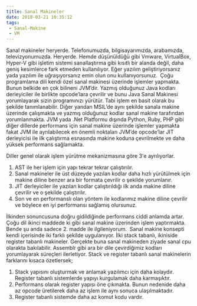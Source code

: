 ```yaml
---
title: Sanal Makineler
date: 2018-03-21 10:35:12
tags:
 - Sanal-Makine
 - VM
---
```

Sanal makineler heryerde. Telefonumuzda, bilgisayarımızda, arabamızda, televizyonumuzda. Heryerde. Hemde düşünüldüğü gibi Vmware, VirtualBox, Hyper-V gibi işletim sistemi sanallaştırma gibi kısıtlı bir alanda değil, daha geniş kesimlerce fark etmeden kullanılıyor. Eğer yazılım geliştiriyorsanız yada yazılım ile uğraşıyorsanız emin olun onu kullanıyorsunuz. 
Çoğu programlama dili kendi özel sanal makinesi üzerinde işlemler yapmakta. Bunun belkide en çok bilineni JVM’dir. Yazmış olduğunuz Java kodları derleyiciler ile birlikte opcode’lara çevrilir ve bunu Java Sanal Makinesi yorumlayarak sizin programınızı yürütür. Tabi işlem en basit olarak bu şekilde tanımlanabilir. Diğer yandan MSIL’de aynı şekilde sanala makine üzerinde çalışmakta ve yazmış olduğunuz kodlar sanal makine tarafından yorumlanmakta. JVM yada .Net Platformu dışında Python, Ruby, PHP gibi diğer dillerde performans için sanal makine üzerinde işlemler yapmakta fakat JVM ile ayrılabilecek en önemli noktaları JVM’de opcode’lar JIT derleyicisi ile ilk çalıştırma esnasında makine koduna çevrilmekte ve daha yüksek performans sağlamakta. 

Diller genel olarak işlem yürütme mekanizmasına göre 3'e ayrılıyorlar.
1. AST ile her işlem için yapı tekrar tekrar çalıştırılır.
2. Sanal makineler ile üst düzeyde yazılan kodlar daha hızlı yürütülmek için makine diline benzer ara bir formata çevrilir o şekilde yorumlanır.
3. JIT derleyiciler ile yazılan kodlar çalıştırıldığı ilk anda makine diline çevrilir ve o şekilde çalıştırılır.
4. Son ve en performanslı olan yöntem ile kodlarımız makine diline çevrilir ve böylece en iyi performansı sağlamış olursunuz.

İlkinden sonuncusuna doğru gidildiğinde performans ciddi anlamda artar. Çoğu dil ikinci maddede ki gibi sanal makine üzerinden işlem yaptırmakta. Bende şu anda sadece 2. madde ile ilgileniyorum. 
Sanal makine konsepti kendi içerisinde iki farklı şekilde uygulanıyor. İlki stack tabanlı, ikiniside register tabanlı makineler. Gerçekte buna sanal makineden ziyade sanal cpu olarakta bakılabilir. Assemblr gibi ara bir dile çevirdiğimiz kodları yorumlayarak süreçleri ilerletiyor.
Stack ve register tabanlı sanal makinelerin farklarını kısaca özetlersek;
1. Stack yapısını oluşturmak ve anlamak yazılımcı için daha kolaydır. Register tabanlı sistemlerde yapıyı kurgulamak daha karmaşıktır.
2. Performans olarak register yapısı öne çıkmakta. Bunun nedenide daha az opcode üretilerek daha az işlem ile aynı sonuca ulaşılmaktadır.
3. Register tabanlı sistemde daha az komut kodu vardır.